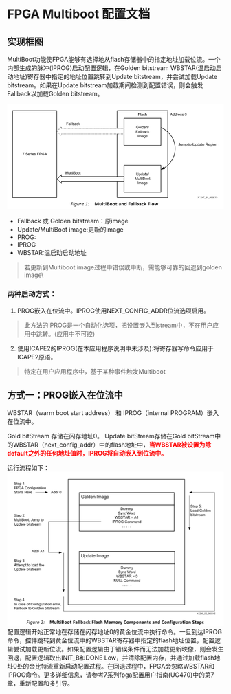 # FPGA Multiboot 配置文档

##  实现框图
MultiBoot功能使FPGA能够有选择地从flash存储器中的指定地址加载位流。一个内部生成的脉冲(IPROG)启动配置逻辑，在Golden bitstream WBSTAR(温启动启动地址)寄存器中指定的地址位置跳转到Update bitstream，并尝试加载Update bitstream。如果在Update bitstream加载期间检测到配置错误，则会触发Fallback以加载Golden bitstream。

![1](./img/Multiboot%20and%20Fallback%20Flow.png)

- Fallback 或 Golden bitstream：原image
- Update/MultiBoot image:更新的image
- PROG:
- IPROG
- WBSTAR:温启动启动地址

>若更新到Multiboot image过程中错误或中断，需能够可靠的回退到golden image\

### 两种启动方式：

1. PROG嵌入在位流中。IPROG使用NEXT_CONFIG_ADDR位流选项启用。

> 此方法的IPROG是一个自动化选项，把设置嵌入到stream中，不在用户应用中跳转。(应用中不可控)

2. 使用ICAPE2的IPROG(在本应用程序说明中未涉及):将寄存器写命令应用于ICAPE2原语。

>特定在用户应用程序中，基于某种事件触发Multiboot

## 方式一：PROG嵌入在位流中

WBSTAR（warm boot start address） 和 IPROG（internal PROGRAM）嵌入在位流中。

Gold bitStream 存储在闪存地址0。 Update bitStream存储在Gold bitStream中的WBSTAR（next_config_addr）中的flash地址中，<strong style="color :red;">当WBSTAR被设置为除default之外的任何地址值时，IPROG将自动嵌入到位流中。</strong>

运行流程如下：
![2](./img/multiboot运行流程.png)
配置逻辑开始正常地在存储在闪存地址0的黄金位流中执行命令。一旦到达IPROG命令，控件跳转到黄金位流中的WBSTAR寄存器中指定的flash地址位置，配置逻辑尝试加载更新位流。如果配置逻辑由于错误条件而无法加载更新映像，则会发生回退，配置逻辑取出INIT_B和DONE Low，并清除配置内存，并通过加载flash地址0处的金比特流重新启动配置过程。在回退过程中，FPGA会忽略WBSTAR和IPROG命令。更多详细信息，请参考7系列fpga配置用户指南(UG470)中的第7章，重新配置和多引导。

